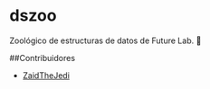 # dszoo
Zoológico de estructuras de datos de Future Lab. 🚀

##Contribuidores
- [ZaidTheJedi](https://github.com/ZaidTheJedi)
